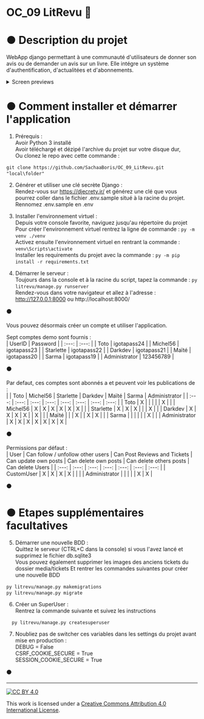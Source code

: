 # OC_09 LitRevu :notebook:   
  
# ● Description du projet  
WebApp django permettant à une communauté d'utilisateurs de donner son avis ou de demander un avis sur un livre. Elle intégre un système d'authentification, d'actualitées et d'abonnements.  
  
<details>
  <summary>Screen previews</summary>
  :camera:
	<details>
		<summary>Log In</summary>
			<img src="https://github.com/SachaaBoris/OC_09_LitRevu/blob/main/previews/LITRevu 01 - Log in.png" alt="Log In preview"/>
	</details>
	<details>
		<summary>Sign Up</summary>
			<img src="https://github.com/SachaaBoris/OC_09_LitRevu/blob/main/previews/LITRevu 02 - Sign Up.png" alt="Sign Up preview"/>
	</details>
	<details>
		<summary>Feed</summary>
			<img src="https://github.com/SachaaBoris/OC_09_LitRevu/blob/main/previews/LITRevu 03 - Feed.png" alt="Feed preview"/>
	</details>
	<details>
		<summary>Create Ticket</summary>
			<img src="https://github.com/SachaaBoris/OC_09_LitRevu/blob/main/previews/LITRevu 04 - Create Ticket.png" alt="Create Ticket preview"/>
	</details>
	<details>
		<summary>Create Ticket & Review</summary>
			<img src="https://github.com/SachaaBoris/OC_09_LitRevu/blob/main/previews/LITRevu 05 - Create Ticket and Review.png" alt="Create Ticket & Review preview"/>
	</details>
	<details>
		<summary>Submit Review</summary>
			<img src="https://github.com/SachaaBoris/OC_09_LitRevu/blob/main/previews/LITRevu 06 - Create Review.png" alt="Submit Review preview"/>
	</details>
	<details>
		<summary>Posts</summary>
			<img src="https://github.com/SachaaBoris/OC_09_LitRevu/blob/main/previews/LITRevu 07 - Posts.png" alt="Posts preview"/>
	</details>
	<details>
		<summary>Subscriptions</summary>
			<img src="https://github.com/SachaaBoris/OC_09_LitRevu/blob/main/previews/LITRevu 08 - Abonnements.png" alt="Subscriptions preview"/>
	</details>
</details>

  
# ● Comment installer et démarrer l'application  
1. Prérequis :  
    Avoir Python 3 installé  
    Avoir téléchargé et dézipé l'archive du projet sur votre disque dur,  
    Ou clonez le repo avec cette commande :  
  ```  
  git clone https://github.com/SachaaBoris/OC_09_LitRevu.git "local\folder"
  ```  
  
2. Générer et utiliser une clé secrète Django :  
	Rendez-vous sur https://djecrety.ir/ et générez une clé que vous pourrez coller dans le fichier .env.sample situé à la racine du projet.  
	Rennomez .env.sample en .env  
  
3. Installer l'environnement virtuel :  
    Depuis votre console favorite, naviguez jusqu'au répertoire du projet 
    Pour créer l'environnement virtuel rentrez la ligne de commande : `py -m venv ./venv`  
    Activez ensuite l'environnement virtuel en rentrant la commande : `venv\Scripts\activate`  
    Installer les requirements du projet avec la commande : `py -m pip install -r requirements.txt`  
  
4. Démarrer le serveur :  
    Toujours dans la console et à la racine du script, tapez la commande : `py litrevu/manage.py runserver`  
	Rendez-vous dans votre navigateur et allez à l'adresse :  
	http://127.0.0.1:8000 ou http://localhost:8000/  
  
:black_circle:  
  
Vous pouvez désormais créer un compte et utiliser l'application.  
  
Sept comptes demo sont fournis :  
| UserID | Password |
| :---: | :---: |
| Toto | igotapass24 |
| Michel56 | igotapass23 |
| Starlette | igotapass22 |
| Darkdev | igotapass21 |
| Maïté | igotapass20 |
| Sarma | igotapass19 |
| Administrator | 123456789 |
  
:black_circle:  
  
Par defaut, ces comptes sont abonnés a et peuvent voir les publications de :  
|   | Toto | Michel56 | Starlette | Darkdev | Maïté | Sarma | Administrator |
| :---: | :---: | :---: | :---: | :---: | :---: | :---: | :---: |
| Toto | X |  |  |  |  | X |  |
| Michel56 | X | X | X | X | X | X |  |
| Starlette | X | X | X |  |  | X |  |
| Darkdev | X | X | X | X |  | X |  |
| Maïté |  |  | X |  | X | X |  |
| Sarma |  |  |  |  |  | X |  |
| Administrator | X | X | X | X | X | X | X |  
  
:black_circle:  
  
Permissions par défaut :  
| User | Can follow / unfollow other users | Can Post Reviews and Tickets | Can update own posts | Can delete own posts | Can delete others posts | Can delete Users |
| :---: | :---: | :---: | :---: | :---: | :---: | :---: |
| CustomUser | X | X | X | X |  |  |
| Administrator |  |  |  |  | X | X |  
  
:black_circle:  
  
# ● Etapes supplémentaires facultatives  
5. Démarrer une nouvelle BDD :  
	Quittez le serveur (CTRL+C dans la console) si vous l'avez lancé et supprimez le fichier db.sqlite3  
	Vous pouvez également supprimer les images des anciens tickets du dossier media/tickets
	Et rentrer les commandes suivantes pour créer une nouvelle BDD
  ``` 
  py litrevu/manage.py makemigrations
  py litrevu/manage.py migrate
  ``` 
  
6. Créer un SuperUser :  
	Rentrez la commande suivante et suivez les instructions  
  ``` 
	py litrevu/manage.py createsuperuser
  ```  
  
7. Noubliez pas de switcher ces variables dans les settings du projet avant mise en production :  
	DEBUG = False  
	CSRF_COOKIE_SECURE = True  
	SESSION_COOKIE_SECURE = True  
  
:black_circle:  
  
---  
  
[![CC BY 4.0][cc-by-shield]][cc-by]  
  
This work is licensed under a [Creative Commons Attribution 4.0 International License][cc-by].  
  
[cc-by]: http://creativecommons.org/licenses/by/4.0/  
[cc-by-shield]: https://img.shields.io/badge/License-CC%20BY%204.0-lightgrey.svg  
